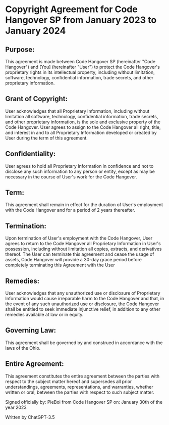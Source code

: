 Copyright Agreement for Code Hangover SP from January 2023 to January 2024
===================================

Purpose:
------- 
 This agreement is made between Code Hangover SP (hereinafter "Code Hangover") and [You] (hereinafter "User") to protect the Code Hangover's proprietary rights in its intellectual property, including without limitation, software, technology, confidential information, trade secrets, and other proprietary information.

Grant of Copyright: 
-------
 User acknowledges that all Proprietary Information, including without limitation all software, technology, confidential information, trade secrets, and other proprietary information, is the sole and exclusive property of the Code Hangover. User agrees to assign to the Code Hangover all right, title, and interest in and to all Proprietary Information developed or created by User during the term of this agreement.

Confidentiality: 
-------
 User agrees to hold all Proprietary Information in confidence and not to disclose any such information to any person or entity, except as may be necessary in the course of User's work for the Code Hangover.

Term:
-------
 This agreement shall remain in effect for the duration of User's employment with the Code Hangover and for a period of 2 years thereafter.

Termination: 
-------
 Upon termination of User's employment with the Code Hangover, User agrees to return to the Code Hangover all Proprietary Information in User's possession, including without limitation all copies, extracts, and derivatives thereof. The User can terminate this agreement and cease the usage of assets, Code Hangover will provide a 30-day grace period before completely terminating this Agreement with the User

Remedies: 
-------
 User acknowledges that any unauthorized use or disclosure of Proprietary Information would cause irreparable harm to the Code Hangover and that, in the event of any such unauthorized use or disclosure, the Code Hangover shall be entitled to seek immediate injunctive relief, in addition to any other remedies available at law or in equity.

Governing Law: 
-------
 This agreement shall be governed by and construed in accordance with the laws of the Ohio.

Entire Agreement:
-----------------
 This agreement constitutes the entire agreement between the parties with respect to the subject matter hereof and supersedes all prior understandings, agreements, representations, and warranties, whether written or oral, between the parties with respect to such subject matter.





Signed officially
by: PieBoi from Code Hangover SP
on: January 30th of the year 2023

Written by ChatGPT-3.5
